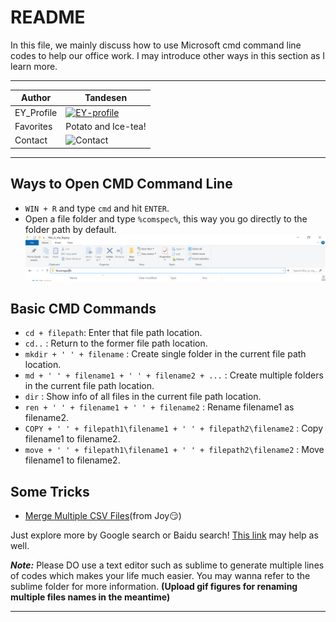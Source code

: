 README
===========================
In this file, we mainly discuss how to use Microsoft cmd command line codes to help our office work. I may introduce other ways in this section as I learn more.

****

|Author|Tandesen|
|---|---
|EY_Profile|[![EY-profile]][homepage]
|Favorites|Potato and Ice-tea!
|Contact|![Contact]


****
## Ways to Open CMD Command Line
* `WIN + R` and type `cmd` and hit `ENTER`.
* Open a file folder and type `%comspec%`, this way you go directly to the folder path by default.  
![98年我玩不过她](comspec.png)

## Basic CMD Commands
* `cd + filepath`: Enter that file path location.
* `cd..` : Return to the former file path location.
* `mkdir + ' ' + filename` : Create single folder in the current file path location.
* `md + ' ' + filename1 + ' ' + filename2 + ...` : Create multiple folders in the current file path location.
* `dir` : Show info of all files in the current file path location.
* `ren + ' ' + filename1 + ' ' + filename2` : Rename filename1 as filename2.
* `COPY + ' ' + filepath1\filename1 + ' ' + filepath2\filename2` : Copy filename1 to filename2.
* `move + ' ' + filepath1\filename1 + ' ' + filepath2\filename2` : Move filename1 to filename2.  

## Some Tricks
* [Merge Multiple CSV Files](https://blog.csdn.net/weixin_43789661/article/details/106504358?utm_medium=distribute.pc_relevant.none-task-blog-BlogCommendFromMachineLearnPai2-1.nonecase&depth_1-utm_source=distribute.pc_relevant.none-task-blog-BlogCommendFromMachineLearnPai2-1.nonecase)(from Joy:smirk:)

Just explore more by Google search or Baidu search! [This link](https://www.digitalcitizen.life/command-prompt-how-use-basic-commands) may help as well.

___Note:___ Please DO use a text editor such as sublime to generate multiple lines of codes which makes your life much easier. You may wanna refer to the sublime folder for more information. **(Upload gif figures for renaming multiple files names in the meantime)**

--------------------------------
[homepage]:https://people.ey.com/PersonImmersive.aspx?accountname=i%3A0%23%2Ef%7Cmembership%7Cmark%2Es%2Etan%40cn%2Eey%2Ecom "My real name is Tandesen! Bazinga!"
[EY-profile]:https://img.shields.io/badge/Tandesen-EY__Profile-blue
[Contact]:https://img.shields.io/badge/Wechat-markts28-brightgreen "Add me beauties!"

